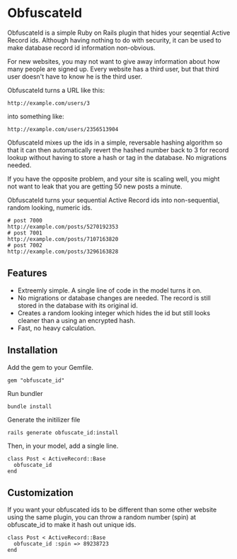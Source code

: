 # ObfuscateId

ObfuscateId is a simple Ruby on Rails plugin that hides your seqential Active Record ids.  Although having nothing to do with security, it can be used to make database record id information non-obvious.

For new websites, you may not want to give away information about how many people are signed up.  Every website has a third user, but that third user doesn't have to know he is the third user.

ObfuscateId turns a URL like this:

    http://example.com/users/3

into something like:

    http://example.com/users/2356513904
    
ObfuscateId mixes up the ids in a simple, reversable hashing algorithm so that it can then automatically revert the hashed number back to 3 for record lookup without having to store a hash or tag in the database.  No migrations needed.

If you have the opposite problem, and your site is scaling well, you might not want to leak that you are getting 50 new posts a minute.

ObfuscateId turns your sequential Active Record ids into non-sequential, random looking, numeric ids.

    # post 7000
    http://example.com/posts/5270192353
    # post 7001
    http://example.com/posts/7107163820
    # post 7002
    http://example.com/posts/3296163828

## Features

* Extreemly simple. A single line of code in the model turns it on.
* No migrations or database changes are needed.  The record is still stored in the database with its original id.
* Creates a random looking integer which hides the id but still looks cleaner than a using an encrypted hash.
* Fast, no heavy calculation.


## Installation

Add the gem to your Gemfile.

    gem "obfuscate_id"

Run bundler

    bundle install

Generate the initilizer file

    rails generate obfuscate_id:install

Then, in your model, add a single line.  

    class Post < ActiveRecord::Base
      obfuscate_id
    end

## Customization

If you want your obfuscated ids to be different than some other website using the same plugin, you can throw a random number (spin) at obfuscate_id to make it hash out unique ids.

    class Post < ActiveRecord::Base
      obfuscate_id :spin => 89238723
    end

